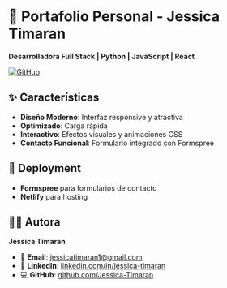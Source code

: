 # 🚀 Portafolio Personal - Jessica Timaran

**Desarrolladora Full Stack | Python | JavaScript | React**

[![GitHub](https://img.shields.io/badge/GitHub-Portafolio-blue)](https://github.com/Jessica-Timaran/portafolio)

## ✨ Características

- **Diseño Moderno**: Interfaz responsive y atractiva
- **Optimizado**: Carga rápida
- **Interactivo**: Efectos visuales y animaciones CSS
- **Contacto Funcional**: Formulario integrado con Formspree

## 🚀 Deployment

- **Formspree** para formularios de contacto
- **Netlify** para hosting

## 👩‍💻 Autora

**Jessica Timaran**

- 📧 **Email**: jessicatimaran1@gmail.com
- 💼 **LinkedIn**: [linkedin.com/in/jessica-timaran](https://linkedin.com/in/jessica-timaran)
- 💻 **GitHub**: [github.com/Jessica-Timaran](https://github.com/Jessica-Timaran)